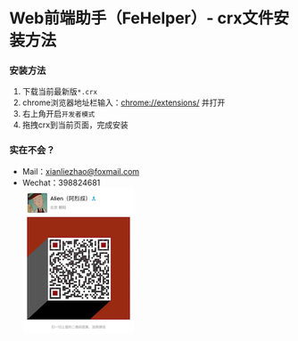 Web前端助手（FeHelper）- crx文件安装方法
=============================

### 安装方法 
1. 下载当前最新版`*.crx`
1. chrome浏览器地址栏输入：[chrome://extensions/](chrome://extensions/) 并打开
2. 右上角开启`开发者模式`
3. 拖拽crx到当前页面，完成安装


### 实在不会？
- Mail：xianliezhao@foxmail.com
- Wechat：398824681 <br>
![微信](/apps/static/screenshot/wx-private-qrcode.png)
